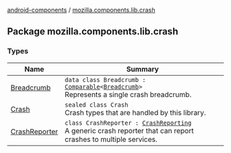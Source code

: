 [android-components](../index.md) / [mozilla.components.lib.crash](./index.md)

## Package mozilla.components.lib.crash

### Types

| Name | Summary |
|---|---|
| [Breadcrumb](-breadcrumb/index.md) | `data class Breadcrumb : `[`Comparable`](https://kotlinlang.org/api/latest/jvm/stdlib/kotlin/-comparable/index.html)`<`[`Breadcrumb`](-breadcrumb/index.md)`>`<br>Represents a single crash breadcrumb. |
| [Crash](-crash/index.md) | `sealed class Crash`<br>Crash types that are handled by this library. |
| [CrashReporter](-crash-reporter/index.md) | `class CrashReporter : `[`CrashReporting`](../mozilla.components.support.base.crash/-crash-reporting/index.md)<br>A generic crash reporter that can report crashes to multiple services. |
